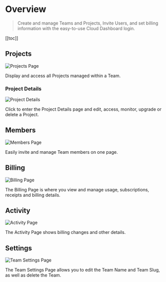 # Overview

> Create and manage Teams and Projects, Invite Users, and set billing information with the easy-to-use Cloud Dashboard
> login.

[[toc]]

## Projects

![Projects Page](https://cdn.directus.io/docs/v9/cloud/overview/overview-20220225A/projects-page-20220225A.webp)

Display and access all Projects managed within a Team.

### Project Details

![Project Details](https://cdn.directus.io/docs/v9/cloud/overview/overview-20220225A/project-details-page-20220225A.webp)

Click to enter the Project Details page and edit, access, monitor, upgrade or delete a Project.

## Members

![Members Page](https://cdn.directus.io/docs/v9/cloud/overview/overview-20220225A/members-page-20220225A.webp)

Easily invite and manage Team members on one page.

## Billing

![Billing Page](https://cdn.directus.io/docs/v9/cloud/overview/overview-20220225A/billing-page-20220225A.webp)

The Billing Page is where you view and manage usage, subscriptions, receipts and billing details.

## Activity

![Activity Page](https://cdn.directus.io/docs/v9/cloud/overview/overview-20220225A/activity-page-20220225A.webp)

The Activity Page shows billing changes and other details.

## Settings

![Team Settings Page](https://cdn.directus.io/docs/v9/cloud/overview/overview-20220225A/team-settings-page-20220225A.webp)

The Team Settings Page allows you to edit the Team Name and Team Slug, as well as delete the Team.
